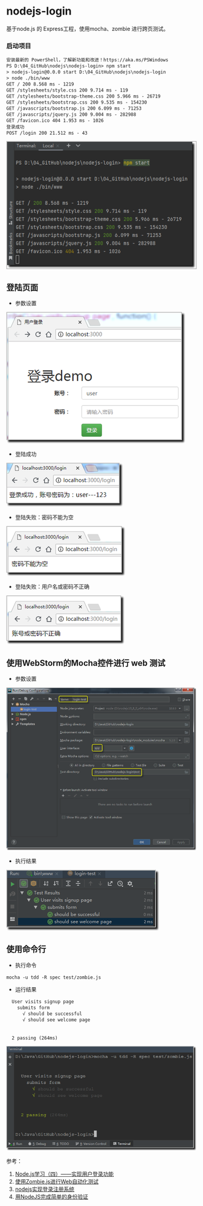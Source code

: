 # nodejs-login

基于node.js 的 Express工程，使用mocha、zombie 进行跨页测试。



### 启动项目

```
安装最新的 PowerShell，了解新功能和改进！https://aka.ms/PSWindows
PS D:\04_GitHub\nodejs\nodejs-login> npm start
> nodejs-login@0.0.0 start D:\04_GitHub\nodejs\nodejs-login
> node ./bin/www
GET / 200 8.568 ms - 1219
GET /stylesheets/style.css 200 9.714 ms - 119
GET /stylesheets/bootstrap-theme.css 200 5.966 ms - 26719
GET /stylesheets/bootstrap.css 200 9.535 ms - 154230
GET /javascripts/bootstrap.js 200 6.099 ms - 71253
GET /javascripts/jquery.js 200 9.004 ms - 282988
GET /favicon.ico 404 1.953 ms - 1026
登录成功
POST /login 200 21.512 ms - 43
```



 ![image-20221025095625718](https://github.com/CoderDream/nodejs-login/blob/master/snapshot/image-20221025095625718.png)



## 登陆页面 ##



- 参数设置

![](https://github.com/CoderDream/nodejs-login/blob/master/snapshot/zombie_04.png)


- 登陆成功

![](https://github.com/CoderDream/nodejs-login/blob/master/snapshot/zombie_05.png)



- 登陆失败：密码不能为空

![](https://github.com/CoderDream/nodejs-login/blob/master/snapshot/zombie_06.png)



- 登陆失败：用户名或密码不正确

![](https://github.com/CoderDream/nodejs-login/blob/master/snapshot/zombie_07.png)


## 使用WebStorm的Mocha控件进行 web 测试 ##



- 参数设置

![](https://github.com/CoderDream/nodejs-login/blob/master/snapshot/zombie_01.png)



- 执行结果

![](https://github.com/CoderDream/nodejs-login/blob/master/snapshot/zombie_02.png)


## 使用命令行 ##

- 执行命令

```shell
mocha -u tdd -R spec test/zombie.js
```


- 运行结果

```shell
  User visits signup page
    submits form
      √ should be successful
      √ should see welcome page


  2 passing (264ms)
```

![](https://github.com/CoderDream/nodejs-login/blob/master/snapshot/zombie_03.png)

参考：
1. [Node.js学习（四）——实现用户登录功能](https://blog.csdn.net/flygoa/article/details/52767076)
2. [使用Zombie.js进行Web自动化测试](https://www.jianshu.com/p/0a0af07d95d1)
3. [nodejs实现登录注册系统](https://blog.csdn.net/cramon/article/details/54983591)
4. [用NodeJS完成简单的身份验证](https://blog.csdn.net/kuangruike/article/details/52607141)